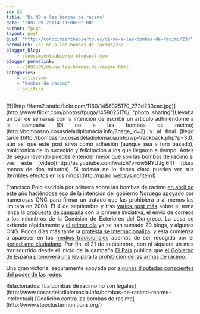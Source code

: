 ```yaml
---
id: 23
title: 'Di NO a las bombas de racimo'
date: '2007-09-29T14:11:00+02:00'
author: fpuga
layout: post
guid: 'http://conocimientoabierto.es/di-no-a-las-bombas-de-racimo/23/'
permalink: /di-no-a-las-bombas-de-racimo/23/
blogger_blog:
    - conocimientoabierto.blogspot.com
blogger_permalink:
    - /2007/09/di-no-las-bombas-de-racimo.html
categories:
    - activismo
    - 'bombas de racimo'
    - politica
---
```


<div style="text-align: justify">[![](http://farm2.static.flickr.com/1160/1458025170_272d233eac.jpg)](http://www.flickr.com/photos/fpuga/1458025170/ "photo sharing")Llevaba un par de semanas con la intención de escribir un artículo adhiriéndome a la campaña [Di no a las bombas de racimo](http://bombasno.cosasdeladiplomacia.info/?page_id=2) y al final [llego tarde](http://bombasno.cosasdeladiplomacia.info/wp-trackback.php?p=33), aún así que este post sirva como adhesión (aunque sea a toro pasado), minicrónica de lo sucedido y felicitación a los que llegaron a tiempo. Antes de seguir leyendo puedes entender mejor que son las bombas de racimo si ves este [video](http://es.youtube.com/watch?v=ow5RYUJgi64) (dura menos de dos minutos). Si todavía no lo tienes claro puedes ver sus [terribles efectos en los niños](http://npaid.websys.no/item1)

Francisco Polo escribía por primera sobre las bombas de racimo [en abril de este año](http://www.cosasdeladiplomacia.info/esto-es-urgente-hay-que-evitar-otra-crisis-humanitaria) haciéndose eco de la intención del gobierno Noruego apoyado por numerosas ONG para firmar un tratado que las prohibiera o al menos las limitara en 2008. El 4 de septiembre y tras [varios post más](http://www.cosasdeladiplomacia.info/bombas-de-racimo-armas-fuera-de-control) sobre el tema lanza la [propuesta de campaña](http://www.cosasdeladiplomacia.info/bombas-de-racimo-la-conviccion-de-uno-no-basta) con la primera iniciativa, el envío de correos a los miembros de la Comisión de Exteriores del Congreso. La cosa se extiende rápidamente y [el primer día](http://www.cosasdeladiplomacia.info/bombas-de-racimo-dia-2) ya se han sumado 20 blogs, y algunas ONG. Pocos días más tarde la [protesta se internacionaliza](http://www.cosasdeladiplomacia.info/bombas-de-racimo-internacionalizacion), y esta comienza a aparecer en los [medios tradicionales](http://bombasno.cosasdeladiplomacia.info/wp-trackback.php?p=20) además de ser recogida por el [periodismo ciudadano](http://www.bottup.com/index.php?option=com_content&task=view&id=1739&Itemid=28). Por fin, el 21 de septiembre, con ni siquiera un mes transcurrido desde el inicio de la campaña [El País](http://www.elpais.com/) publica que [el Gobierno de España promoverá una ley para la prohibición de las armas de racimo](http://www.elpais.com/articulo/espana/Espana/promovera/ley/prohibicion/bombas/racimo/pese/fabricarlas/elpepuesp/20070921elpepinac_8/Tes).

Una gran victoria, seguramente apoyada por [algunas diputadas conscientes del poder de las redes](http://www.deugarte.com/maestria-politica/trackback/).

</div>Relacionados:  
[La bombas de racimo no son legales](http://www.cosasdeladiplomacia.info/bombas-de-racimo-rearme-intelectual)  
[Coalición contra las bombas de racimo](http://www.stopclustermunitions.org/)